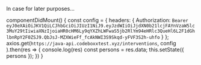 In case for later purposes...



componentDidMount() {
        const config = {
            headers: { Authorization: `Bearer eyJ0eXAiOiJKV1QiLCJhbGciOiJIUzI1NiJ9.eyJzdWIiOiJjdXN0b21lcjFAYnVzaW5lc3MuY29tIiwiaXNzIjoiaHR0cHM6Ly9qYXZhLWFwaS5jb2RlYm94eHRlc3QueHl6L2F1dGhlbnRpY2F0ZSJ9.QbJsJ-MZXWieFf_fcAkNWI3S9Skqd-yFVF3S2h-uhfo` }
        };
        axios.get(`https://java-api.codeboxxtest.xyz/interventions`,
            config
        ).then(res => {
            console.log(res)
            const persons = res.data;
            this.setState({ persons });
        })
    }